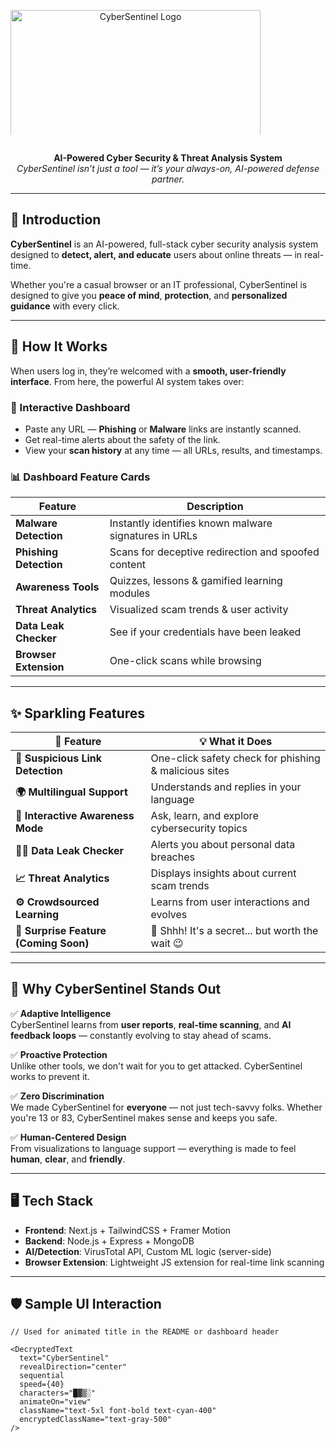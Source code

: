 <p align="center" style="height:200px; overflow:hidden; display:inline-block;">
  <img src="https://drive.google.com/uc?export=view&id=1OYUSKFz1ZstoBPcLU6xxBcBBqQPSWBfh"
       alt="CyberSentinel Logo"
       style="height:300px; width:400px; object-fit:cover; object-position: center;" />
</p>
<p align="center">
  <b>AI-Powered Cyber Security & Threat Analysis System</b><br/>
  <i>CyberSentinel isn’t just a tool — it’s your always-on, AI-powered defense partner.</i>
</p>

---

## 🚀 Introduction

**CyberSentinel** is an AI-powered, full-stack cyber security analysis system designed to **detect, alert, and educate** users about online threats — in real-time.

Whether you're a casual browser or an IT professional, CyberSentinel is designed to give you **peace of mind**, **protection**, and **personalized guidance** with every click.

---

## 🧠 How It Works

When users log in, they’re welcomed with a **smooth, user-friendly interface**. From here, the powerful AI system takes over:

### 🔐 Interactive Dashboard

- Paste any URL — **Phishing** or **Malware** links are instantly scanned.
- Get real-time alerts about the safety of the link.
- View your **scan history** at any time — all URLs, results, and timestamps.

### 📊 Dashboard Feature Cards

| Feature | Description |
|--------|-------------|
| **Malware Detection** | Instantly identifies known malware signatures in URLs |
| **Phishing Detection** | Scans for deceptive redirection and spoofed content |
| **Awareness Tools** | Quizzes, lessons & gamified learning modules |
| **Threat Analytics** | Visualized scam trends & user activity |
| **Data Leak Checker** | See if your credentials have been leaked |
| **Browser Extension** | One-click scans while browsing |

---

## ✨ Sparkling Features

| 🌟 Feature | 💡 What it Does |
|-----------|----------------|
| **🚨 Suspicious Link Detection** | One-click safety check for phishing & malicious sites |
| **🌍 Multilingual Support** | Understands and replies in your language |
| **🧠 Interactive Awareness Mode** | Ask, learn, and explore cybersecurity topics |
| **🕵️‍♂️ Data Leak Checker** | Alerts you about personal data breaches |
| **📈 Threat Analytics** | Displays insights about current scam trends |
| **⚙️ Crowdsourced Learning** | Learns from user interactions and evolves |
| **🎁 Surprise Feature (Coming Soon)** | 🚧 Shhh! It's a secret... but worth the wait 😉 |

---

## 🤖 Why CyberSentinel Stands Out

✅ **Adaptive Intelligence**  
CyberSentinel learns from **user reports**, **real-time scanning**, and **AI feedback loops** — constantly evolving to stay ahead of scams.

✅ **Proactive Protection**  
Unlike other tools, we don't wait for you to get attacked. CyberSentinel works to prevent it.

✅ **Zero Discrimination**  
We made CyberSentinel for **everyone** — not just tech-savvy folks. Whether you're 13 or 83, CyberSentinel makes sense and keeps you safe.

✅ **Human-Centered Design**  
From visualizations to language support — everything is made to feel **human**, **clear**, and **friendly**.

---

## 🖥️ Tech Stack

- **Frontend**: Next.js + TailwindCSS + Framer Motion
- **Backend**: Node.js + Express + MongoDB
- **AI/Detection**: VirusTotal API, Custom ML logic (server-side)
- **Browser Extension**: Lightweight JS extension for real-time link scanning

---

## 🛡 Sample UI Interaction

```tsx
// Used for animated title in the README or dashboard header

<DecryptedText
  text="CyberSentinel"
  revealDirection="center"
  sequential
  speed={40}
  characters="█▓▒░"
  animateOn="view"
  className="text-5xl font-bold text-cyan-400"
  encryptedClassName="text-gray-500"
/>
